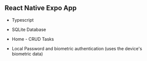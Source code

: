 ## React Native Expo App

- Typescript 

- SQLite Database 

- Home - CRUD Tasks 

- Local Password and biometric authentication (uses the device's biometric data)

